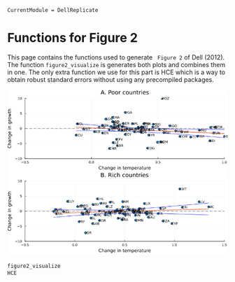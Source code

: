 ```@meta
CurrentModule = DellReplicate
```

# Functions for Figure 2

This page contains the functions used to generate ` Figure 2` of Dell (2012). The function `figure2_visualize` is generates both plots and combines them in one. The only extra function we use for this part is HCE which is a way to obtain robust standard errors without using any precompiled packages.

![Figure 2](../assets/fig2.png)

```@docs
figure2_visualize
HCE
```